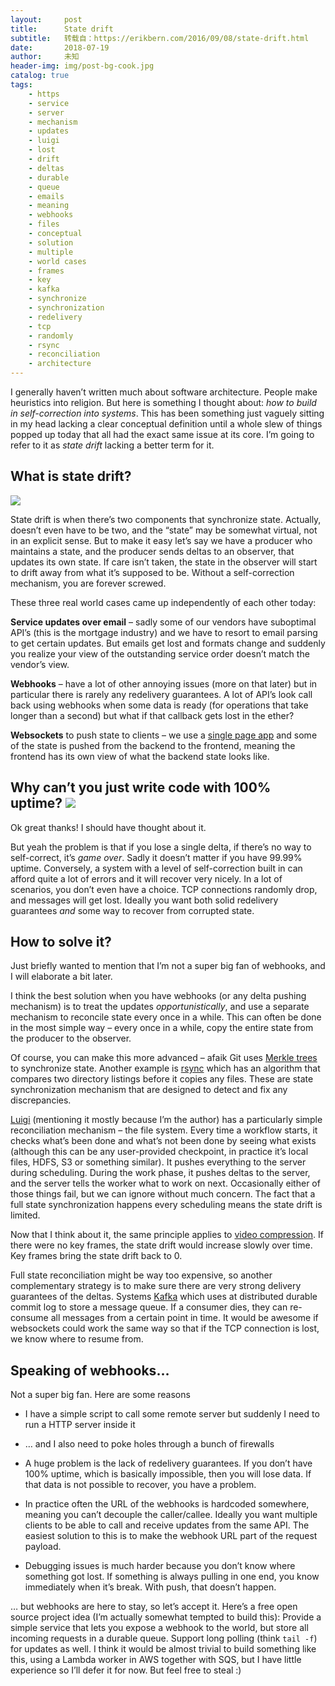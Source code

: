 ```yaml
---
layout:     post
title:      State drift
subtitle:   转载自：https://erikbern.com/2016/09/08/state-drift.html
date:       2018-07-19
author:     未知
header-img: img/post-bg-cook.jpg
catalog: true
tags:
    - https
    - service
    - server
    - mechanism
    - updates
    - luigi
    - lost
    - drift
    - deltas
    - durable
    - queue
    - emails
    - meaning
    - webhooks
    - files
    - conceptual
    - solution
    - multiple
    - world cases
    - frames
    - key
    - kafka
    - synchronize
    - synchronization
    - redelivery
    - tcp
    - randomly
    - rsync
    - reconciliation
    - architecture
---
```


I generally haven’t written much about software architecture. People make heuristics into religion. But here is something I thought about: *how to build in self-correction into systems*. This has been something just vaguely sitting in my head lacking a clear conceptual definition until a whole slew of things popped up today that all had the exact same issue at its core. I’m going to refer to it as *state drift* lacking a better term for it.

## What is state drift?

![](https://erikbern.com/assets/factory.gif)


State drift is when there’s two components that synchronize state. Actually, doesn’t even have to be two, and the “state” may be somewhat virtual, not in an explicit sense. But to make it easy let’s say we have a producer who maintains a state, and the producer sends deltas to an observer, that updates its own state. If care isn’t taken, the state in the observer will start to drift away from what it’s supposed to be. Without a self-correction mechanism, you are forever screwed.

These three real world cases came up independently of each other today:


**Service updates over email** – sadly some of our vendors have suboptimal API’s (this is the mortgage industry) and we have to resort to email parsing to get certain updates. But emails get lost and formats change and suddenly you realize your view of the outstanding service order doesn’t match the vendor’s view.

**Webhooks** – have a lot of other annoying issues (more on that later) but in particular there is rarely any redelivery guarantees. A lot of API’s look call back using webhooks when some data is ready (for operations that take longer than a second) but what if that callback gets lost in the ether?

**Websockets** to push state to clients – we use a [single page app](https://en.wikipedia.org/wiki/Single-page_application) and some of the state is pushed from the backend to the frontend, meaning the frontend has its own view of what the backend state looks like.

## Why can’t you just write code with 100% uptime? ![](https://assets-cdn.github.com/images/icons/emoji/trollface.png)



Ok great thanks! I should have thought about it.

But yeah the problem is that if you lose a single delta, if there’s no way to self-correct, it’s *game over*. Sadly it doesn’t matter if you have 99.99% uptime. Conversely, a system with a level of self-correction built in can afford quite a lot of errors and it will recover very nicely. In a lot of scenarios, you don’t even have a choice. TCP connections randomly drop, and messages will get lost. Ideally you want both solid redelivery guarantees *and* some way to recover from corrupted state.

## How to solve it?

Just briefly wanted to mention that I’m not a super big fan of webhooks, and I will elaborate a bit later.

I think the best solution when you have webhooks (or any delta pushing mechanism) is to treat the updates *opportunistically*, and use a separate mechanism to reconcile state every once in a while. This can often be done in the most simple way – every once in a while, copy the entire state from the producer to the observer.

Of course, you can make this more advanced – afaik Git uses [Merkle trees](https://en.wikipedia.org/wiki/Merkle_tree) to synchronize state. Another example is [rsync](https://en.wikipedia.org/wiki/Rsync#Algorithm) which has an algorithm that compares two directory listings before it copies any files. These are state synchronization mechanism that are designed to detect and fix any discrepancies.

[Luigi](https://github.com/spotify/luigi) (mentioning it mostly because I’m the author) has a particularly simple reconciliation mechanism – the file system. Every time a workflow starts, it checks what’s been done and what’s not been done by seeing what exists (although this can be any user-provided checkpoint, in practice it’s local files, HDFS, S3 or something similar). It pushes everything to the server during scheduling. During the work phase, it pushes deltas to the server, and the server tells the worker what to work on next. Occasionally either of those things fail, but we can ignore without much concern. The fact that a full state synchronization happens every scheduling means the state drift is limited.

Now that I think about it, the same principle applies to [video compression](https://en.wikipedia.org/wiki/Video_compression_picture_types). If there were no key frames, the state drift would increase slowly over time. Key frames bring the state drift back to 0.

Full state reconciliation might be way too expensive, so another complementary strategy is to make sure there are very strong delivery guarantees of the deltas. Systems [Kafka](http://kafka.apache.org/) which uses at distributed durable commit log to store a message queue. If a consumer dies, they can re-consume all messages from a certain point in time. It would be awesome if websockets could work the same way so that if the TCP connection is lost, we know where to resume from.

## Speaking of webhooks…

Not a super big fan. Here are some reasons

- I have a simple script to call some remote server but suddenly I need to run a HTTP server inside it

- … and I also need to poke holes through a bunch of firewalls

- A huge problem is the lack of redelivery guarantees. If you don’t have 100% uptime, which is basically impossible, then you will lose data. If that data is not possible to recover, you have a problem.

- In practice often the URL of the webhooks is hardcoded somewhere, meaning you can’t decouple the caller/callee. Ideally you want multiple clients to be able to call and receive updates from the same API. The easiest solution to this is to make the webhook URL part of the request payload.

- Debugging issues is much harder because you don’t know where something got lost. If something is always pulling in one end, you know immediately when it’s break. With push, that doesn’t happen.


… but webhooks are here to stay, so let’s accept it. Here’s a free open source project idea (I’m actually somewhat tempted to build this): Provide a simple service that lets you expose a webhook to the world, but store all incoming requests in a durable queue. Support long polling (think `tail -f`) for updates as well. I think it would be almost trivial to build something like this, using a Lambda worker in AWS together with SQS, but I have little experience so I’ll defer it for now. But feel free to steal :)
